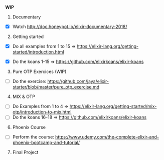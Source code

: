 **WIP**

1) Documentary

- [x] Watch http://doc.honeypot.io/elixir-documentary-2018/

2) Getting started

- [x] Do all examples from 1 to 15 => https://elixir-lang.org/getting-started/introduction.html

- [x] Do the koans 1-15 => https://github.com/elixirkoans/elixir-koans

3) Pure OTP Exercices (WIP)

- [ ] Do the exercise: https://github.com/jaya/elixir-starter/blob/master/pure_otp_exercise.md

4) MIX & OTP

- [ ] Do Examples from 1 to 4 => https://elixir-lang.org/getting-started/mix-otp/introduction-to-mix.html
- [ ] Do the koans 16-18 => https://github.com/elixirkoans/elixir-koans

6) Phoenix Course

- [ ] Perform the course: https://www.udemy.com/the-complete-elixir-and-phoenix-bootcamp-and-tutorial/

7) Final Project
